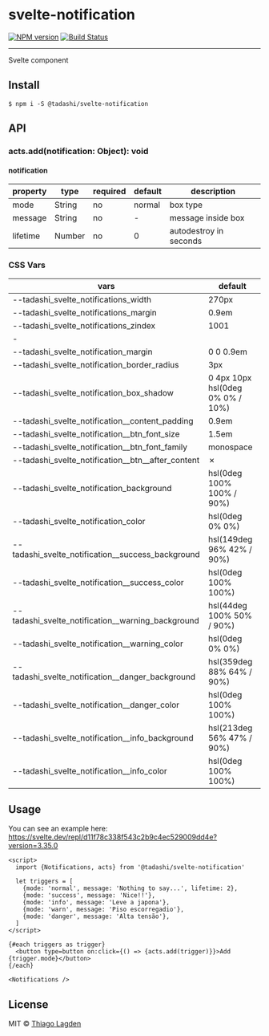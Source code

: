# svelte-notification

[![NPM version][npm-img]][npm]
[![Build Status][ci-img]][ci]


[npm-img]:         https://img.shields.io/npm/v/@tadashi/svelte-notification.svg
[npm]:             https://www.npmjs.com/package/@tadashi/svelte-notification
[ci-img]:          https://github.com/lagden/svelte-notification/actions/workflows/nodejs.yml/badge.svg
[ci]:              https://github.com/lagden/svelte-notification/actions/workflows/nodejs.yml

---

Svelte component

## Install

```
$ npm i -S @tadashi/svelte-notification
```

## API

### acts.add(notification: Object): void

#### notification

property    | type         | required    | default    | description
----------- | ------------ | ----------- | ---------- | ------------
mode        | String       | no          | normal     | box type
message     | String       | no          | -          | message inside box
lifetime    | Number       | no          | 0          | autodestroy in seconds


### CSS Vars

vars                                              | default     
-----------                                       | ----------  
--tadashi_svelte_notifications_width              | 270px       
--tadashi_svelte_notifications_margin             | 0.9em       
--tadashi_svelte_notifications_zindex             | 1001        
\-                                                |             
--tadashi_svelte_notification_margin              | 0 0 0.9em
--tadashi_svelte_notification_border_radius       | 3px
--tadashi_svelte_notification_box_shadow          | 0 4px 10px hsl(0deg 0% 0% / 10%)
--tadashi_svelte_notification__content_padding    | 0.9em
--tadashi_svelte_notification__btn_font_size      | 1.5em
--tadashi_svelte_notification__btn_font_family    | monospace
--tadashi_svelte_notification__btn__after_content | ✗
--tadashi_svelte_notification_background          | hsl(0deg 100% 100% / 90%)
--tadashi_svelte_notification_color               | hsl(0deg 0% 0%)
--tadashi_svelte_notification__success_background | hsl(149deg 96% 42% / 90%)
--tadashi_svelte_notification__success_color      | hsl(0deg 100% 100%)
--tadashi_svelte_notification__warning_background | hsl(44deg 100% 50%  / 90%)
--tadashi_svelte_notification__warning_color      | hsl(0deg 0% 0%)
--tadashi_svelte_notification__danger_background  | hsl(359deg 88% 64% / 90%)
--tadashi_svelte_notification__danger_color       | hsl(0deg 100% 100%)
--tadashi_svelte_notification__info_background    | hsl(213deg 56% 47% / 90%)
--tadashi_svelte_notification__info_color         | hsl(0deg 100% 100%)

## Usage

You can see an example here: https://svelte.dev/repl/d11f78c338f543c2b9c4ec529009dd4e?version=3.35.0

```svelte
<script>
  import {Notifications, acts} from '@tadashi/svelte-notification'

  let triggers = [
    {mode: 'normal', message: 'Nothing to say...', lifetime: 2},
    {mode: 'success', message: 'Nice!!'},
    {mode: 'info', message: 'Leve a japona'},
    {mode: 'warn', message: 'Piso escorregadio'},
    {mode: 'danger', message: 'Alta tensão'},
  ]
</script>

{#each triggers as trigger}
  <button type=button on:click={() => {acts.add(trigger)}}>Add {trigger.mode}</button>
{/each}

<Notifications />
```


## License

MIT © [Thiago Lagden](https://github.com/lagden)
